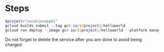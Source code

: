 # Steps

```powershell
$project="vacationapp01"
gcloud builds submit --tag gcr.io/${project}/helloworld
gcloud run deploy --image gcr.io/${project}/helloworld --platform managed --region=us-central1 --allow-unauthenticated helloworld
```

Do not forget to delete the service after you are done to avoid being charged
